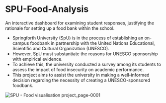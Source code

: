 # SPU-Food-Analysis
An interactive dashboard for examining student responses, justifying the rationale for setting up a food bank within the school.

* Springforth University (SpU) is in the process of establishing an on-campus foodbank in partnership with the United Nations Educational, Scientific and Cultural Organization (UNESCO).
* However, SpU must substantiate the reasons for UNESCO sponsorship with empirical evidence. 
* To achieve this, the university conducted a survey among its students to assess the impact of food insecurity on academic performance. 
* This project aims to assist the university in making a well-informed decision regarding the necessity of creating a UNESCO-sponsored foodbank.

![SPU - Food visualisation project_page-0001](https://github.com/favouritemary/SPU-Food-Analysis/assets/88316368/b0404d08-3ddb-4fb8-833b-255b3482bc03)
